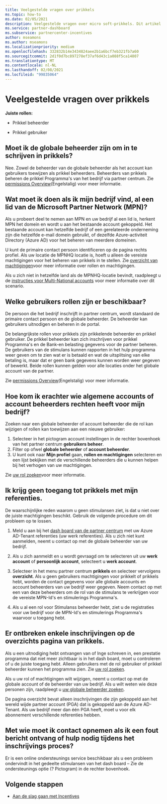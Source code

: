 ```yaml
---
title: Veelgestelde vragen over prikkels
ms.topic: how-to
ms.date: 02/05/2021
description: Veelgestelde vragen over micro soft-prikkels. Dit artikel bevat vragen over gebruikers rollen, hoe u zich kunt inschrijven of wat u moet doen over fout berichten.
ms.service: partner-dashboard
ms.subservice: partnercenter-incentives
author: mseamons
ms.author: mseamons
ms.localizationpriority: medium
ms.openlocfilehash: 332832b14e3434824aee2b1a6bcf7eb321fb7a60
ms.sourcegitcommit: 2d1f0d7bc897278ef37af6d43c1a088f5ca14807
ms.translationtype: MT
ms.contentlocale: nl-NL
ms.lasthandoff: 02/08/2021
ms.locfileid: "99835064"
---
```

# <a name="frequently-asked-questions-on-incentives"></a>Veelgestelde vragen over prikkels

**Juiste rollen:**

- Prikkel beheerder

- Prikkel gebruiker

## <a name="do-i-need-to-be-the-global-admin-to-enroll-in-incentives"></a>Moet ik de globale beheerder zijn om in te schrijven in prikkels?

Nee. Zowel de beheerder van de globale beheerder als het account kan gebruikers toewijzen als prikkel beheerders. Beheerders van prikkels beheren de prikkel Programma's van het bedrijf via partner centrum. Zie [permissions Overview](permissions-overview.md)(Engelstalig) voor meer informatie.

## <a name="what-do-i-need-to-do-if-i-find-my-company-is-already-a-member-of-the-microsoft-partner-network-mpn"></a>Wat moet ik doen als ik mijn bedrijf vind, al een lid van de Microsoft Partner Network (MPN)?

Als u probeert deel te nemen aan MPN en uw bedrijf al een lid is, herkent MPN het domein en wordt u aan het bestaande account gekoppeld. Het bestaande account kan hetzelfde bedrijf of een gerelateerde onderneming zijn die hetzelfde e-mail domein gebruikt, of dezelfde Azure-activiteit Directory (Azure AD) voor het beheren van meerdere domeinen.

U kunt de primaire contact persoon identificeren op de pagina rechts profiel. Als uw locatie de MPNHQ locatie is, hoeft u alleen de vereiste machtigingen voor het beheren van prikkels in te stellen. Zie [overzicht van machtigingen](permissions-overview.md)voor meer informatie over rollen en machtigingen.

Als u zich niet in hetzelfde land als de MPNHQ-locatie bevindt, raadpleegt u de [instructies voor Multi-National accounts](https://support.microsoft.com/help/4515619/special-considerations-for-multi-national-partners-joining-the-microso) voor meer informatie over dit scenario.

## <a name="what-user-roles-are-available"></a>Welke gebruikers rollen zijn er beschikbaar?

De persoon die het bedrijf inschrijft in partner centrum, wordt standaard de primaire contact persoon en de globale beheerder. De beheerder kan gebruikers uitnodigen en beheren in de portal.

De belangrijkste rollen voor prikkels zijn prikkelende beheerder en prikkel gebruiker. De prikkel beheerder kan zich inschrijven voor prikkel Programma's en de Bank-en belasting gegevens voor de partner beheren. De gebruikers van de stimulans kunnen rapporten in het hulp programma weer geven om te zien wat er is betaald en wat de uitsplitsing van elke betaling is, maar dat er geen bank gegevens kunnen worden weer gegeven of bewerkt. Beide rollen kunnen gelden voor alle locaties onder het globale account van de partner.

Zie [permissions Overview](permissions-overview.md)(Engelstalig) voor meer informatie.

## <a name="how-can-i-find-out-who-has-global-or-account-admin-rights-for-my-company"></a>Hoe kom ik erachter wie algemene accounts of account beheerders rechten heeft voor mijn bedrijf?

Zoeken naar een globale beheerder of account beheerder die de rol kan wijzigen of rollen kan toewijzen aan een nieuwe gebruiker:

1. Selecteer in het pictogram account instellingen in de rechter bovenhoek van het partner centrum **gebruikers beheer**.
2. Filter op ofwel **globale beheerder** of **account beheerder**.
3. U kunt ook naar **Mijn profiel** gaan, **rollen en machtigingen** selecteren en een lijst bekijken met de verschillende beheerders die u kunnen helpen bij het verhogen van uw machtigingen.
 
Zie [uw rol zoeken](find-your-role.md)voor meer informatie.  

## <a name="i-cant-access-incentives-using-my-credentials"></a>Ik krijg geen toegang tot prikkels met mijn referenties.

De waarschijnlijke reden waarom u geen stimulansen ziet, is dat u niet over de juiste machtigingen beschikt. Gebruik de volgende procedure om dit probleem op te lossen.

1. Meld u aan bij het [dash board van de partner centrum](https://partner.microsoft.com/dashboard/) met uw Azure AD-Tenant referenties (uw werk referenties). Als u zich niet kunt aanmelden, neemt u contact op met de globale beheerder van uw bedrijf.

2. Als u zich aanmeldt en u wordt gevraagd om te selecteren uit uw **werk account** of **persoonlijk account**, selecteert u **werk account**.

3. Selecteer in het menu partner centrum **prikkels** en selecteer vervolgens **overzicht**. Als u geen gebruikers machtigingen voor prikkelt of prikkels hebt, worden de contact gegevens voor alle globale accounts en account beheerders van uw bedrijf weer gegeven. Neem contact op met een van deze beheerders om de rol van de stimulans te verkrijgen voor de vereiste MPN-Id's en stimulerings Programma's.

4. Als u al een rol voor Stimulanss beheerder hebt, ziet u de registraties voor uw bedrijf voor de MPN-Id's en stimulerings Programma's waarvoor u toegang hebt.

## <a name="some-enrollments-are-missing-from-the-incentives-overview-page"></a>Er ontbreken enkele inschrijvingen op de overzichts pagina van prikkels.

Als u een uitnodiging hebt ontvangen van of Inge schreven in, een prestatie programma dat niet meer zichtbaar is in het dash board, moet u controleren of u de juiste toegang hebt. Alleen gebruikers met de rol gebruiker of prikkel beheerder kunnen het programma zien. Zie [uw rol zoeken](https://docs.microsoft.com/partner-center/find-your-role).

Als u uw rol of machtigingen wilt wijzigen, neemt u contact op met de globale account of de beheerder van uw bedrijf. Als u wilt weten wie deze personen zijn, raadpleegt u [uw globale beheerder zoeken](https://docs.microsoft.com/partner-center/find-your-role#find-your-global-admin).

De pagina overzicht bevat alleen inschrijvingen die zijn gekoppeld aan het wereld wijde partner account (PGA) dat is gekoppeld aan de Azure AD-Tenant. Als uw bedrijf meer dan één PGA heeft, moet u voor elk abonnement verschillende referenties hebben.

## <a name="who-should-i-contact-if-i-get-an-error-message-or-need-help-during-the-enrollment-process"></a>Met wie moet ik contact opnemen als ik een fout bericht ontvang of hulp nodig tijdens het inschrijvings proces?

Er is een online ondersteunings service beschikbaar als u een probleem ondervindt in het gedeelte stimulansen van het dash board – Zie de ondersteunings optie (? Pictogram) in de rechter bovenhoek.

## <a name="next-steps"></a>Volgende stappen

- [Aan de slag gaan met Incentives](incentives-get-started-intro.md)
